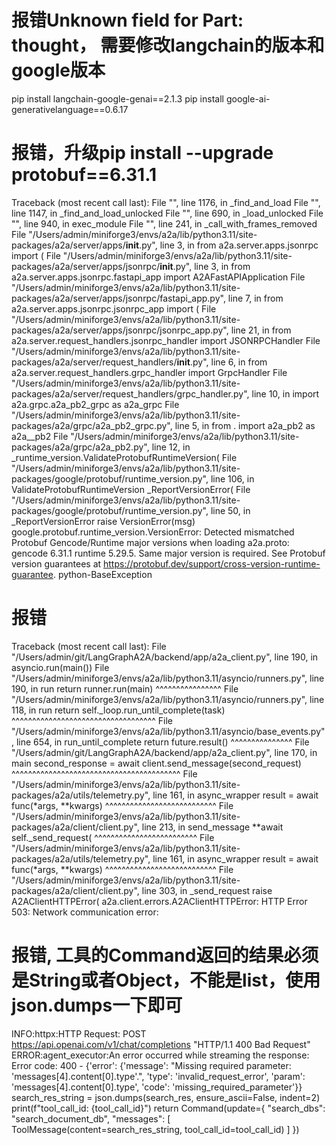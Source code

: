 # 报错Unknown field for Part: thought， 需要修改langchain的版本和google版本
pip install langchain-google-genai==2.1.3
pip install google-ai-generativelanguage==0.6.17

# 报错，升级pip install --upgrade protobuf==6.31.1
Traceback (most recent call last):
  File "<frozen importlib._bootstrap>", line 1176, in _find_and_load
  File "<frozen importlib._bootstrap>", line 1147, in _find_and_load_unlocked
  File "<frozen importlib._bootstrap>", line 690, in _load_unlocked
  File "<frozen importlib._bootstrap_external>", line 940, in exec_module
  File "<frozen importlib._bootstrap>", line 241, in _call_with_frames_removed
  File "/Users/admin/miniforge3/envs/a2a/lib/python3.11/site-packages/a2a/server/apps/__init__.py", line 3, in <module>
    from a2a.server.apps.jsonrpc import (
  File "/Users/admin/miniforge3/envs/a2a/lib/python3.11/site-packages/a2a/server/apps/jsonrpc/__init__.py", line 3, in <module>
    from a2a.server.apps.jsonrpc.fastapi_app import A2AFastAPIApplication
  File "/Users/admin/miniforge3/envs/a2a/lib/python3.11/site-packages/a2a/server/apps/jsonrpc/fastapi_app.py", line 7, in <module>
    from a2a.server.apps.jsonrpc.jsonrpc_app import (
  File "/Users/admin/miniforge3/envs/a2a/lib/python3.11/site-packages/a2a/server/apps/jsonrpc/jsonrpc_app.py", line 21, in <module>
    from a2a.server.request_handlers.jsonrpc_handler import JSONRPCHandler
  File "/Users/admin/miniforge3/envs/a2a/lib/python3.11/site-packages/a2a/server/request_handlers/__init__.py", line 6, in <module>
    from a2a.server.request_handlers.grpc_handler import GrpcHandler
  File "/Users/admin/miniforge3/envs/a2a/lib/python3.11/site-packages/a2a/server/request_handlers/grpc_handler.py", line 10, in <module>
    import a2a.grpc.a2a_pb2_grpc as a2a_grpc
  File "/Users/admin/miniforge3/envs/a2a/lib/python3.11/site-packages/a2a/grpc/a2a_pb2_grpc.py", line 5, in <module>
    from . import a2a_pb2 as a2a__pb2
  File "/Users/admin/miniforge3/envs/a2a/lib/python3.11/site-packages/a2a/grpc/a2a_pb2.py", line 12, in <module>
    _runtime_version.ValidateProtobufRuntimeVersion(
  File "/Users/admin/miniforge3/envs/a2a/lib/python3.11/site-packages/google/protobuf/runtime_version.py", line 106, in ValidateProtobufRuntimeVersion
    _ReportVersionError(
  File "/Users/admin/miniforge3/envs/a2a/lib/python3.11/site-packages/google/protobuf/runtime_version.py", line 50, in _ReportVersionError
    raise VersionError(msg)
google.protobuf.runtime_version.VersionError: Detected mismatched Protobuf Gencode/Runtime major versions when loading a2a.proto: gencode 6.31.1 runtime 5.29.5. Same major version is required. See Protobuf version guarantees at https://protobuf.dev/support/cross-version-runtime-guarantee.
python-BaseException


# 报错
Traceback (most recent call last):
  File "/Users/admin/git/LangGraphA2A/backend/app/a2a_client.py", line 190, in <module>
    asyncio.run(main())
  File "/Users/admin/miniforge3/envs/a2a/lib/python3.11/asyncio/runners.py", line 190, in run
    return runner.run(main)
           ^^^^^^^^^^^^^^^^
  File "/Users/admin/miniforge3/envs/a2a/lib/python3.11/asyncio/runners.py", line 118, in run
    return self._loop.run_until_complete(task)
           ^^^^^^^^^^^^^^^^^^^^^^^^^^^^^^^^^^^
  File "/Users/admin/miniforge3/envs/a2a/lib/python3.11/asyncio/base_events.py", line 654, in run_until_complete
    return future.result()
           ^^^^^^^^^^^^^^^
  File "/Users/admin/git/LangGraphA2A/backend/app/a2a_client.py", line 170, in main
    second_response = await client.send_message(second_request)
                      ^^^^^^^^^^^^^^^^^^^^^^^^^^^^^^^^^^^^^^^^^
  File "/Users/admin/miniforge3/envs/a2a/lib/python3.11/site-packages/a2a/utils/telemetry.py", line 161, in async_wrapper
    result = await func(*args, **kwargs)
             ^^^^^^^^^^^^^^^^^^^^^^^^^^^
  File "/Users/admin/miniforge3/envs/a2a/lib/python3.11/site-packages/a2a/client/client.py", line 213, in send_message
    **await self._send_request(
      ^^^^^^^^^^^^^^^^^^^^^^^^^
  File "/Users/admin/miniforge3/envs/a2a/lib/python3.11/site-packages/a2a/utils/telemetry.py", line 161, in async_wrapper
    result = await func(*args, **kwargs)
             ^^^^^^^^^^^^^^^^^^^^^^^^^^^
  File "/Users/admin/miniforge3/envs/a2a/lib/python3.11/site-packages/a2a/client/client.py", line 303, in _send_request
    raise A2AClientHTTPError(
a2a.client.errors.A2AClientHTTPError: HTTP Error 503: Network communication error: 

# 报错, 工具的Command返回的结果必须是String或者Object，不能是list，使用json.dumps一下即可
INFO:httpx:HTTP Request: POST https://api.openai.com/v1/chat/completions "HTTP/1.1 400 Bad Request"
ERROR:agent_executor:An error occurred while streaming the response: Error code: 400 - {'error': {'message': "Missing required parameter: 'messages[4].content[0].type'.", 'type': 'invalid_request_error', 'param': 'messages[4].content[0].type', 'code': 'missing_required_parameter'}}
    search_res_string = json.dumps(search_res, ensure_ascii=False, indent=2)
    print(f"tool_call_id: {tool_call_id}")
    return Command(update={
        "search_dbs": "search_document_db",
        "messages": [
            ToolMessage(content=search_res_string, tool_call_id=tool_call_id)
        ]
    })